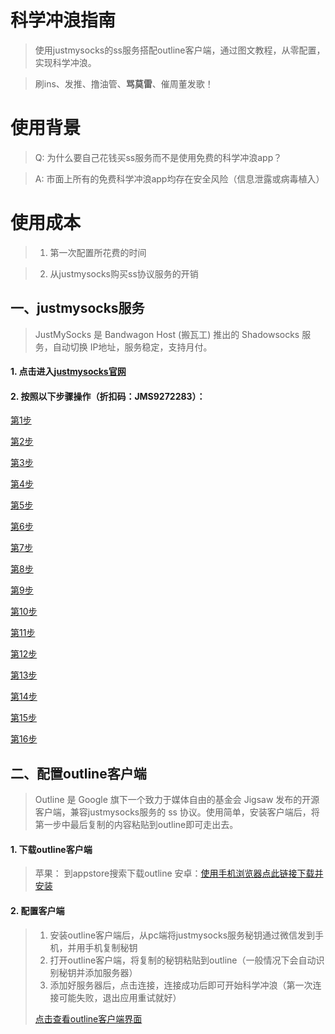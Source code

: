 # 科学冲浪指南
> 使用justmysocks的ss服务搭配outline客户端，通过图文教程，从零配置，实现科学冲浪。

> 刷ins、发推、撸油管、**骂莫雷**、催周董发歌！

# 使用背景
> Q: 为什么要自己花钱买ss服务而不是使用免费的科学冲浪app？

> A: 市面上所有的免费科学冲浪app均存在安全风险（信息泄露或病毒植入）

# 使用成本
> 1. 第一次配置所花费的时间

> 2. 从justmysocks购买ss协议服务的开销

## 一、justmysocks服务
> JustMySocks 是 Bandwagon Host (搬瓦工) 推出的 Shadowsocks 服务，自动切换 IP地址，服务稳定，支持月付。

#### 1. 点击进入[justmysocks官网](https://justmysocks1.net/members/aff.php?aff=3702)

#### 2. 按照以下步骤操作（折扣码：JMS9272283）：
[第1步](http://ww1.sinaimg.cn/large/e3b19145ly1gabsuw9a7gj217u0k6n8e.jpg)

[第2步](http://ww1.sinaimg.cn/large/e3b19145ly1gabsuwc4qpj217x0jzajf.jpg)

[第3步](http://ww1.sinaimg.cn/large/e3b19145ly1gabsuw7842j217x0k642z.jpg)

[第4步](http://ww1.sinaimg.cn/large/e3b19145ly1gabsuw896yj21800k5dn7.jpg)

[第5步](http://ww1.sinaimg.cn/large/e3b19145ly1gabsuw826nj218d0jvjyf.jpg)

[第6步](http://ww1.sinaimg.cn/large/e3b19145ly1gabsuw93mcj21870iugrq.jpg)

[第7步](http://ww1.sinaimg.cn/large/e3b19145ly1gabsuwago9j218d0j57ac.jpg)

[第8步](http://ww1.sinaimg.cn/large/e3b19145ly1gabsuwbxvyj21820jr7at.jpg)

[第9步](http://ww1.sinaimg.cn/large/e3b19145ly1gabsuwcrwwj217t0idq8p.jpg)

[第10步](http://ww1.sinaimg.cn/large/e3b19145ly1gabsuwdoqij21840i8jva.jpg)

[第11步](http://ww1.sinaimg.cn/large/e3b19145ly1gabsuwe07uj21860jadjy.jpg)

[第12步](http://ww1.sinaimg.cn/large/e3b19145ly1gabsuweou9j21890jedhr.jpg)

[第13步](http://ww1.sinaimg.cn/large/e3b19145ly1gabsuwg3g7j21hc0p1dht.jpg)

[第14步](http://ww1.sinaimg.cn/large/e3b19145ly1gabsuwh4q8j21860jctdu.jpg)

[第15步](http://ww1.sinaimg.cn/large/e3b19145ly1gabsuwh785j21850ihafv.jpg)

[第16步](http://ww1.sinaimg.cn/large/e3b19145ly1gabsuwi763j217v0fln3r.jpg)



## 二、配置outline客户端
> Outline 是 Google 旗下一个致力于媒体自由的基金会 Jigsaw 发布的开源客户端，兼容justmysocks服务的 ss 协议。使用简单，安装客户端后，将第一步中最后复制的内容粘贴到outline即可走出去。

#### 1. 下载outline客户端

> 苹果： 到appstore搜索下载outline
> 安卓：[使用手机浏览器点此链接下载并安装](https://cdn.shuziyimin.org/android-v1.2.12.apk)

#### 2. 配置客户端

> 1. 安装outline客户端后，从pc端将justmysocks服务秘钥通过微信发到手机，并用手机复制秘钥
> 2. 打开outline客户端，将复制的秘钥粘贴到outline（一般情况下会自动识别秘钥并添加服务器）
> 3. 添加好服务器后，点击连接，连接成功后即可开始科学冲浪（第一次连接可能失败，退出应用重试就好）
>
> [点击查看outline客户端界面](http://ww1.sinaimg.cn/large/e3b19145ly1gabtwe2owjj20j20t0q4i.jpg)





